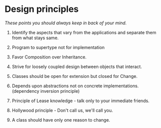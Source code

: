 Design principles 
==================

*These points you should always keep in back of your mind.*


1. Identify the aspects that vary from the applications and separate them from what stays same.

2. Program to supertype not for implementation

3. Favor Composition over Inheritance.

4. Strive for loosely coupled design between objects that interact.

5. Classes should be open for extension but closed for Change.

6. Depends upon abstractions not on concrete implementations. (dependency inversion principle)

7. Principle of Lease knowledge - talk only to your immediate friends.

8. Hollywood principle - Don't call us, we'll call you.

9. A class should have only one reason to change.
